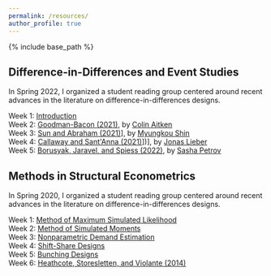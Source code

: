```yaml
---
permalink: /resources/
author_profile: true
---
```


{% include base_path %}



## Difference-in-Differences and Event Studies

In Spring 2022, I organized a student reading group centered around recent advances in the literature on difference-in-differences designs.

Week 1: [Introduction](/files/DiDES01_Intro.pdf)<br/>
Week 2: [Goodman-Bacon (2021)](/files/DiDES02_GoodmanBacon.pdf), by [Colin Aitken](https://mathematics.uchicago.edu/people/profile/colin-aitken1/)<br/>
Week 3: [Sun and Abraham (2021)](/files/DiDES03_SunAbraham.pdf)], by [Myungkou Shin](https://myungkoushin.com/)<br/>
Week 4: [Callaway and Sant'Anna (2021)](/files/DiDES04_CallawaySantAnna.pdf)])], by [Jonas Lieber](https://jonaslieber.com/)<br/>
Week 5: [Borusyak, Jaravel, and Spiess (2022)](/files/DiDES05_BorusyakJaravelSpiess.pdf), by [Sasha Petrov](https://economics.uchicago.edu/directory/sasha-petrov)<br/>


## Methods in Structural Econometrics

In Spring 2020, I organized a student reading group centered around recent advances in the literature on difference-in-differences designs.

Week 1: [Method of Maximum Simulated Likelihood](/files/StructuralMetrics01_MaxSimLik.pdf)<br/>
Week 2: [Method of Simulated Moments](/files/StructuralMetrics02_MethSimMoms.pdf)<br/>
Week 3: [Nonparametric Demand Estimation](/files/StructuralMetrics03_NonParamDem.pdf)<br/>
Week 4: [Shift-Share Designs](https://ucfba0ab6b8f8c56d0213b859582.dl.dropboxusercontent.com/cd/0/inline2/B3ZgadoHjiIh2M_rbD9hjEJjQmmRqY3FnHtm5F-Y_IoAe2jDeNZJQkvou2xXhnH-f3uUjsvL-TrFOMvDqImY3cAScrKPQHoVJg34QEgNBsNfoI5xw642H9H7QT-VwmHd2OuJ3rtznSMyr5yQ-3Nhz4rFl_QEy3P8fkjk34q51kDCENm0bIZDg99WfB1ulBcv9TvaGNYbW-EmyfztKV3PwqcPIjeebP96BNEIBPOHTawgCxTeQJiRNIr9Sud26g1iuZnHGRb7AGPmsUPjmbDp3WGI-KY6PTo2j8UvmldDZ4goIVmO8yNYHMU0BCRQdmgqb-Zww-US8mzIC3meFVM7c25MJ2NOOFpYwTT2W3mJpAfmMTRtf779OsgyByw3QfhX83Ho84V_9fIUJCvF4Y8nkR77aNirwTCtLTyt4CbxYJjj0w/file)<br/>
Week 5: [Bunching Designs](/files/StructuralMetrics05_Bunching.pdf)<br/>
Week 6: [Heathcote, Storesletten, and Violante (2014)](/files/StructuralMetrics06_ConsLabSup.pdf.pdf)<br/>


